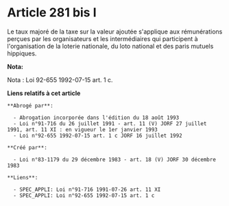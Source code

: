 # Article 281 bis I

Le taux majoré de la taxe sur la valeur ajoutée s'applique aux rémunérations perçues par les organisateurs et les
intermédiaires qui participent à l'organisation de la loterie nationale, du loto national et des paris mutuels hippiques.

**Nota:**

Nota : Loi 92-655 1992-07-15 art. 1 c.

**Liens relatifs à cet article**

	**Abrogé par**:

	  - Abrogation incorporée dans l'édition du 18 août 1993
	  - Loi n°91-716 du 26 juillet 1991 - art. 11 (V) JORF 27 juillet 1991, art. 11 XI : en vigueur le 1er janvier 1993
	  - Loi n°92-655 1992-07-15 art. 1 c JORF 16 juillet 1992

	**Créé par**:

	  - Loi n°83-1179 du 29 décembre 1983 - art. 18 (V) JORF 30 décembre 1983

	**Liens**:

	  - SPEC_APPLI: Loi n°91-716 1991-07-26 art. 11 XI
	  - SPEC_APPLI: Loi n°92-655 1992-07-15 art. 1 c
